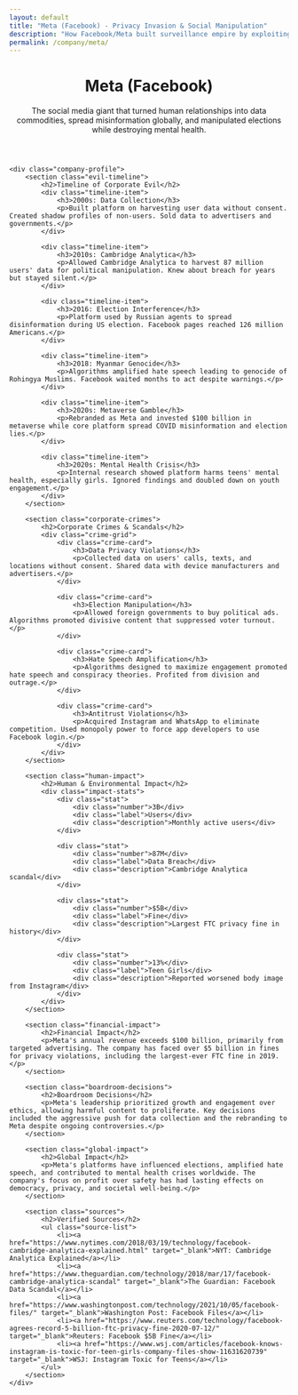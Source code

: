 ```yaml
---
layout: default
title: "Meta (Facebook) - Privacy Invasion & Social Manipulation"
description: "How Facebook/Meta built surveillance empire by exploiting user data, spreading misinformation, and manipulating elections worldwide"
permalink: /company/meta/
---
```


<div class="index-page">
    <header class="page-header">
        <h1>Meta (Facebook)</h1>
        <p class="page-description">The social media giant that turned human relationships into data commodities, spread misinformation globally, and manipulated elections while destroying mental health.</p>
    </header>

    <div class="company-profile">
        <section class="evil-timeline">
            <h2>Timeline of Corporate Evil</h2>
            <div class="timeline-item">
                <h3>2000s: Data Collection</h3>
                <p>Built platform on harvesting user data without consent. Created shadow profiles of non-users. Sold data to advertisers and governments.</p>
            </div>

            <div class="timeline-item">
                <h3>2010s: Cambridge Analytica</h3>
                <p>Allowed Cambridge Analytica to harvest 87 million users' data for political manipulation. Knew about breach for years but stayed silent.</p>
            </div>

            <div class="timeline-item">
                <h3>2016: Election Interference</h3>
                <p>Platform used by Russian agents to spread disinformation during US election. Facebook pages reached 126 million Americans.</p>
            </div>

            <div class="timeline-item">
                <h3>2018: Myanmar Genocide</h3>
                <p>Algorithms amplified hate speech leading to genocide of Rohingya Muslims. Facebook waited months to act despite warnings.</p>
            </div>

            <div class="timeline-item">
                <h3>2020s: Metaverse Gamble</h3>
                <p>Rebranded as Meta and invested $100 billion in metaverse while core platform spread COVID misinformation and election lies.</p>
            </div>

            <div class="timeline-item">
                <h3>2020s: Mental Health Crisis</h3>
                <p>Internal research showed platform harms teens' mental health, especially girls. Ignored findings and doubled down on youth engagement.</p>
            </div>
        </section>

        <section class="corporate-crimes">
            <h2>Corporate Crimes & Scandals</h2>
            <div class="crime-grid">
                <div class="crime-card">
                    <h3>Data Privacy Violations</h3>
                    <p>Collected data on users' calls, texts, and locations without consent. Shared data with device manufacturers and advertisers.</p>
                </div>

                <div class="crime-card">
                    <h3>Election Manipulation</h3>
                    <p>Allowed foreign governments to buy political ads. Algorithms promoted divisive content that suppressed voter turnout.</p>
                </div>

                <div class="crime-card">
                    <h3>Hate Speech Amplification</h3>
                    <p>Algorithms designed to maximize engagement promoted hate speech and conspiracy theories. Profited from division and outrage.</p>
                </div>

                <div class="crime-card">
                    <h3>Antitrust Violations</h3>
                    <p>Acquired Instagram and WhatsApp to eliminate competition. Used monopoly power to force app developers to use Facebook login.</p>
                </div>
            </div>
        </section>

        <section class="human-impact">
            <h2>Human & Environmental Impact</h2>
            <div class="impact-stats">
                <div class="stat">
                    <div class="number">3B</div>
                    <div class="label">Users</div>
                    <div class="description">Monthly active users</div>
                </div>

                <div class="stat">
                    <div class="number">87M</div>
                    <div class="label">Data Breach</div>
                    <div class="description">Cambridge Analytica scandal</div>
                </div>

                <div class="stat">
                    <div class="number">$5B</div>
                    <div class="label">Fine</div>
                    <div class="description">Largest FTC privacy fine in history</div>
                </div>

                <div class="stat">
                    <div class="number">13%</div>
                    <div class="label">Teen Girls</div>
                    <div class="description">Reported worsened body image from Instagram</div>
                </div>
            </div>
        </section>

        <section class="financial-impact">
            <h2>Financial Impact</h2>
            <p>Meta's annual revenue exceeds $100 billion, primarily from targeted advertising. The company has faced over $5 billion in fines for privacy violations, including the largest-ever FTC fine in 2019.</p>
        </section>

        <section class="boardroom-decisions">
            <h2>Boardroom Decisions</h2>
            <p>Meta's leadership prioritized growth and engagement over ethics, allowing harmful content to proliferate. Key decisions included the aggressive push for data collection and the rebranding to Meta despite ongoing controversies.</p>
        </section>

        <section class="global-impact">
            <h2>Global Impact</h2>
            <p>Meta's platforms have influenced elections, amplified hate speech, and contributed to mental health crises worldwide. The company's focus on profit over safety has had lasting effects on democracy, privacy, and societal well-being.</p>
        </section>

        <section class="sources">
            <h2>Verified Sources</h2>
            <ul class="source-list">
                <li><a href="https://www.nytimes.com/2018/03/19/technology/facebook-cambridge-analytica-explained.html" target="_blank">NYT: Cambridge Analytica Explained</a></li>
                <li><a href="https://www.theguardian.com/technology/2018/mar/17/facebook-cambridge-analytica-scandal" target="_blank">The Guardian: Facebook Data Scandal</a></li>
                <li><a href="https://www.washingtonpost.com/technology/2021/10/05/facebook-files/" target="_blank">Washington Post: Facebook Files</a></li>
                <li><a href="https://www.reuters.com/technology/facebook-agrees-record-5-billion-ftc-privacy-fine-2020-07-12/" target="_blank">Reuters: Facebook $5B Fine</a></li>
                <li><a href="https://www.wsj.com/articles/facebook-knows-instagram-is-toxic-for-teen-girls-company-files-show-11631620739" target="_blank">WSJ: Instagram Toxic for Teens</a></li>
            </ul>
        </section>
    </div>
</div>
